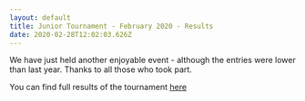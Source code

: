 ```yaml
---
layout: default
title: Junior Tournament - February 2020 - Results
date: 2020-02-28T12:02:03.626Z
---
```

We have just held another enjoyable event - although the entries were lower than last year. Thanks to all those who took part. 
<!--more-->

You can find full results of the tournament [here](https://www.nfrba.co.uk/images/uploads/results_2020.pdf)
